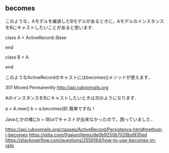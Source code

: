 ## becomes

このような，Aモデルを継承したBモデルがあるときに，AモデルのインスタンスをBにキャストしたいことがあると思います．

class A < ActiveRecord::Base

end

class B < A

end

このようなActiveRecordのキャストにはbecomes()メソッドが使えます．

301 Moved Permanently
http://api.rubyonrails.org

AのインスタンスをBにキャストしたいときは次のようになります．

a = A.new()
b = a.becomes(B)
簡単ですね！

Javaとかの様にb = (B)aでキャストが出来なかったので，困っていました．

https://api.rubyonrails.org/classes/ActiveRecord/Persistence.html#method-i-becomes
https://qiita.com/0gajun/items/de0b9250b7026bd935ed
https://stackoverflow.com/questions/2558164/how-to-use-becomes-in-rails
